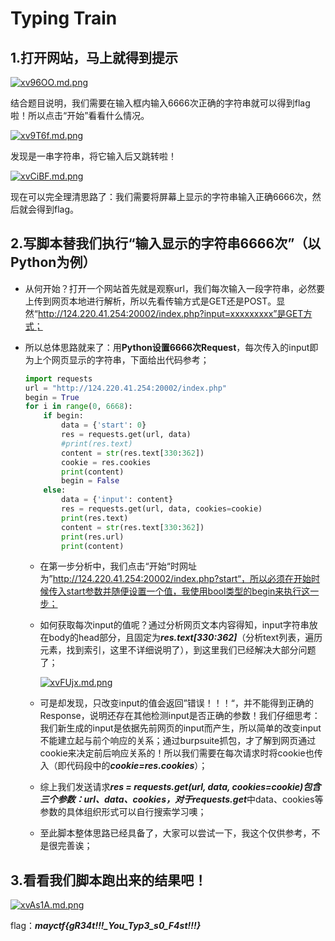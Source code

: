 # Typing Train

## 1.打开网站，马上就得到提示

[![xv96OO.md.png](https://s1.ax1x.com/2022/11/07/xv96OO.md.png)](https://imgse.com/i/xv96OO)

结合题目说明，我们需要在输入框内输入6666次正确的字符串就可以得到flag啦！所以点击“开始”看看什么情况。

[![xv9T6f.md.png](https://s1.ax1x.com/2022/11/07/xv9T6f.md.png)](https://imgse.com/i/xv9T6f)

发现是一串字符串，将它输入后又跳转啦！

[![xvCiBF.md.png](https://s1.ax1x.com/2022/11/07/xvCiBF.md.png)](https://imgse.com/i/xvCiBF)

现在可以完全理清思路了：我们需要将屏幕上显示的字符串输入正确6666次，然后就会得到flag。

## 2.写脚本替我们执行“输入显示的字符串6666次”（以**Python**为例）

+ 从何开始？打开一个网站首先就是观察url，我们每次输入一段字符串，必然要上传到网页本地进行解析，所以先看传输方式是GET还是POST。显然“http://124.220.41.254:20002/index.php?input=xxxxxxxxx”是GET方式；

+ 所以总体思路就来了：用**Python设置6666次Request**，每次传入的input即为上个网页显示的字符串，下面给出代码参考；

  ```python
  import requests
  url = "http://124.220.41.254:20002/index.php"
  begin = True
  for i in range(0, 6668):
      if begin:
          data = {'start': 0}
          res = requests.get(url, data)
          #print(res.text)
          content = str(res.text[330:362])
          cookie = res.cookies
          print(content)
          begin = False
      else:
          data = {'input': content}
          res = requests.get(url, data, cookies=cookie)
          print(res.text)
          content = str(res.text[330:362])
          print(res.url)
          print(content)
  ```

  + 在第一步分析中，我们点击“开始“时网址为”http://124.220.41.254:20002/index.php?start“，所以必须在开始时候传入start参数并随便设置一个值，我使用bool类型的begin来执行这一步；

  + 如何获取每次input的值呢？通过分析网页文本内容得知，input字符串放在body的head部分，且固定为***res.text[330:362]***（分析text列表，遍历元素，找到索引，这里不详细说明了），到这里我们已经解决大部分问题了；

    [![xvFUjx.md.png](https://s1.ax1x.com/2022/11/07/xvFUjx.md.png)](https://imgse.com/i/xvFUjx)

  + 可是却发现，只改变input的值会返回”错误！！！“，并不能得到正确的Response，说明还存在其他检测input是否正确的参数！我们仔细思考：我们新生成的input是依据先前网页的input而产生，所以简单的改变input不能建立起与前个响应的关系；通过burpsuite抓包，才了解到网页通过cookie来决定前后响应关系的！所以我们需要在每次请求时将cookie也传入（即代码段中的***cookie=res.cookies***）；

  + 综上我们发送请求***res = requests.get(url, data, cookies=cookie)***包含三个参数：url、data、cookies，对于***requests.get***中data、cookies等参数的具体组织形式可以自行搜索学习噢；

  + 至此脚本整体思路已经具备了，大家可以尝试一下，我这个仅供参考，不是很完善诶；

## 3.看看我们脚本跑出来的结果吧！

[![xvAs1A.md.png](https://s1.ax1x.com/2022/11/07/xvAs1A.md.png)](https://imgse.com/i/xvAs1A)

flag：***mayctf{gR34t!!!_You_Typ3_s0_F4st!!!}***
